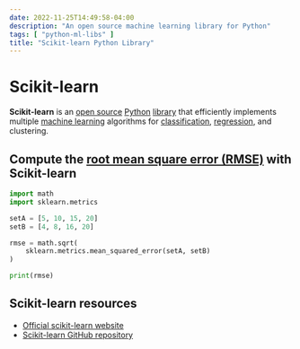 ```yaml
---
date: 2022-11-25T14:49:58-04:00
description: "An open source machine learning library for Python"
tags: [ "python-ml-libs" ]
title: "Scikit-learn Python Library"
---
```


# Scikit-learn

**Scikit-learn** is an [open source](open-source-software.md) [Python](python.md) [library](python-ml-libs.md) that efficiently implements multiple [machine learning](machine-learning.md) algorithms for [classification](ml-supervised-classification-learning.md), [regression](ml-supervised-regression-learning.md), and clustering.

## Compute the [root mean square error (RMSE)](rmse.md) with Scikit-learn

```python
import math
import sklearn.metrics

setA = [5, 10, 15, 20]
setB = [4, 8, 16, 20]

rmse = math.sqrt(
	sklearn.metrics.mean_squared_error(setA, setB)
)

print(rmse)
```

## Scikit-learn resources

* [Official scikit-learn website](https://scikit-learn.org/)
* [Scikit-learn GitHub repository](https://github.com/scikit-learn/scikit-learn)
